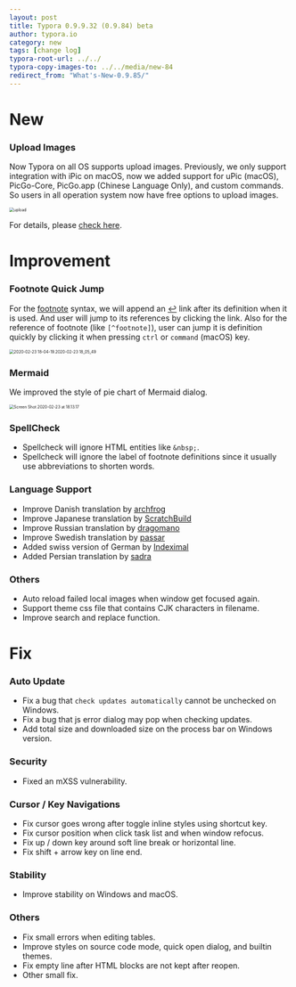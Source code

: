 ```yaml
---
layout: post
title: Typora 0.9.9.32 (0.9.84) beta
author: typora.io
category: new
tags: [change log]
typora-root-url: ../../
typora-copy-images-to: ../../media/new-84
redirect_from: "What's-New-0.9.85/"
---
```




# New

### Upload Images

Now Typora on all OS supports upload images. Previously, we only support integration with iPic on macOS, now we added support for uPic (macOS), PicGo-Core, PicGo.app (Chinese Language Only), and custom commands. So users in all operation system now have free options to upload images. 

<img src="/media/image-upload/upload.gif" alt="upload" style="zoom:50%;" />

For details, please [check here](/Upload-Image).

# Improvement

### Footnote Quick Jump

For the [footnote](/Markdown-Reference/#footnotes) syntax, we will append an <a href="#">↩</a> link after its definition when it is used. And user will jump to its references by clicking the link. Also for the reference of footnote (like `[^footnote]`), user can jump it is definition quickly by clicking it when pressing `ctrl` or `command` (macOS) key.

<img src="/media/new-84/2020-02-23 18-04-19.2020-02-23 18_05_49.gif" alt="2020-02-23 18-04-19.2020-02-23 18_05_49" style="zoom:50%;" />

### Mermaid

We improved the style of pie chart of Mermaid dialog.

<img src="/media/new-84/Screen Shot 2020-02-23 at 18.13.17.png" alt="Screen Shot 2020-02-23 at 18.13.17" style="zoom:50%;" />

### SpellCheck

- Spellcheck will ignore HTML entities like `&nbsp;`.
- Spellcheck will ignore the label of footnote definitions since it usually use abbreviations to shorten words.

### Language Support

- Improve Danish translation by [archfrog](https://github.com/archfrog)
- Improve Japanese translation by [ScratchBuild](https://github.com/ScratchBuild)
- Improve Russian translation by [dragomano](https://github.com/dragomano)
- Improve Swedish translation by [passar](https://github.com/passa)
- Added swiss version of German by [Indeximal](https://github.com/Indeximal)
- Added Persian translation by [sadra](https://github.com/sadra)

### Others

- Auto reload failed local images when window get focused again.
- Support theme css file that contains CJK characters in filename.
- Improve search and replace function.

# Fix

### Auto Update

- Fix a bug that `check updates automatically` cannot be unchecked on Windows.
- Fix a bug that js error dialog may pop when checking updates.
- Add total size and downloaded size on the process bar on Windows version.

### Security

- Fixed an mXSS vulnerability.

### Cursor / Key Navigations 

- Fix cursor goes wrong after toggle inline styles using shortcut key.
- Fix cursor position when click task list and when window refocus.
- Fix up / down key around soft line break or horizontal line.
- Fix shift + arrow key on line end.

### Stability

- Improve stability on Windows and macOS.

### Others

- Fix small errors when editing tables.
- Improve styles on source code mode, quick open dialog, and builtin themes.
- Fix empty line after HTML blocks are not kept after reopen.
- Other small fix.